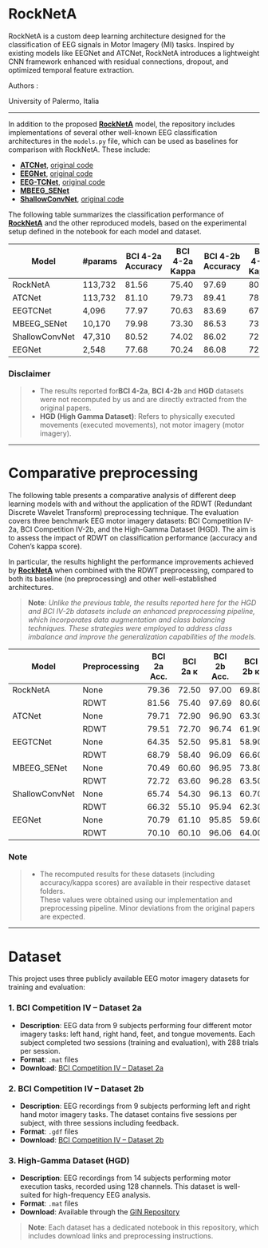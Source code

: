 # RockNetA

RockNetA is a custom deep learning architecture designed for the classification of EEG signals in Motor Imagery (MI) tasks. Inspired by existing models like EEGNet and ATCNet, RockNetA introduces a lightweight CNN framework enhanced with residual connections, dropout, and optimized temporal feature extraction.

Authors : 

University of Palermo, Italia 

---
In addition to the proposed [**RockNetA**](https://github.com/Bonomo31/) model, the repository includes implementations of several other well-known EEG classification architectures in the `models.py` file, which can be used as baselines for comparison with RockNetA. These include:

- [**ATCNet**](https://ieeexplore.ieee.org/document/9852687), [original code](https://github.com/Altaheri/EEG-ATCNet)
- [**EEGNet**](https://arxiv.org/abs/1611.08024), [original code](https://github.com/vlawhern/arl-eegmodels)
- [**EEG-TCNet**](https://ieeexplore.ieee.org/document/9222561), [original code](https://github.com/EndlessSora/EEG-TCNet)
- [**MBEEG_SENet**](https://ieeexplore.ieee.org/document/9444761)
- [**ShallowConvNet**](https://arxiv.org/abs/1703.05051), [original code](https://github.com/robintibor/braindecode)

The following table summarizes the classification performance of [**RockNetA**](https://github.com/Bonomo31/) and the other reproduced models, based on the experimental setup defined in the notebook for each model and dataset.


| Model           | #params | BCI 4-2a Accuracy | BCI 4-2a Kappa | BCI 4-2b Accuracy | BCI 4-2b Kappa | HGD Accuracy | HGD Kappa |
|-----------------|---------|-------------------|----------------|-------------------|----------------|--------------|-----------|
| RockNetA        | 113,732 | 81.56             | 75.40          | 97.69             | 80.60          | 92.81        | 90.40     |
| ATCNet          | 113,732 | 81.10             | 79.73          | 89.41             | 78.80          | 92.05        | 89.40     |
| EEGTCNet        | 4,096   | 77.97             | 70.63          | 83.69             | 67.31          | 87.80        | 83.73     |
| MBEEG_SENet     | 10,170  | 79.98             | 73.30          | 86.53             | 73.02          | 90.13        | 86.84     |
| ShallowConvNet  | 47,310  | 80.52             | 74.02          | 86.02             | 72.38          | 87.00        | 82.67     |
| EEGNet          | 2,548   | 77.68             | 70.24          | 86.08             | 72.13          | 88.25        | 84.33     |

### **Disclaimer**   
> - The results reported for**BCI 4-2a**, **BCI 4-2b** and **HGD** datasets were not recomputed by us and are directly extracted from the original papers.  
> - **HGD (High Gamma Dataset)**: Refers to physically executed movements (executed movements), not motor imagery (motor imagery).


----
# Comparative preprocessing  

The following table presents a comparative analysis of different deep learning models with and without the application of the RDWT (Redundant Discrete Wavelet Transform) preprocessing technique. The evaluation covers three benchmark EEG motor imagery datasets: BCI Competition IV-2a, BCI Competition IV-2b, and the High-Gamma Dataset (HGD). The aim is to assess the impact of RDWT on classification performance (accuracy and Cohen’s kappa score).

In particular, the results highlight the performance improvements achieved by [**RockNetA**](https://github.com/Bonomo31/) when combined with the RDWT preprocessing, compared to both its baseline (no preprocessing) and other well-established architectures.

> **Note**: *Unlike the previous table, the results reported here for the HGD and BCI IV-2b datasets include an enhanced preprocessing pipeline, which incorporates data augmentation and class balancing techniques. These strategies were employed to address class imbalance and improve the generalization capabilities of the models.*


| Model           | Preprocessing | BCI 2a Acc. | BCI 2a κ | BCI 2b Acc. | BCI 2b κ | HGD Acc. | HGD κ |
|----------------|---------------|-------------|----------|-------------|----------|----------|--------|
| RockNetA       | None          | 79.36       | 72.50    | 97.00       | 69.80    | 87.45    | 83.30  |
|                | RDWT          | 81.56       | 75.40    | 97.69       | 80.60    | 92.81    | 90.40  |
| ATCNet         | None          | 79.71       | 72.90    | 96.90       | 63.30    | 88.88    | 85.20  |
|                | RDWT          | 79.51       | 72.70    | 96.74       | 61.90    | 88.26    | 84.30  |
| EEGTCNet       | None          | 64.35       | 52.50    | 95.81       | 58.90    | 86.60    | 82.10  |
|                | RDWT          | 68.79       | 58.40    | 96.09       | 66.60    | 87.14    | 82.90  |
| MBEEG_SENet    | None          | 70.49       | 60.60    | 96.95       | 73.80    | 90.58    | 87.40  |
|                | RDWT          | 72.72       | 63.60    | 96.28       | 63.50    | 90.26    | 87.00  |         
| ShallowConvNet | None          | 65.74       | 54.30    | 96.13       | 60.70    | 87.05    | 82.70  |
|                | RDWT          | 66.32       | 55.10    | 95.94       | 62.30    | 87.27    | 87.27  |
| EEGNet         | None          | 70.79       | 61.10    | 95.85       | 59.60    | 87.32    | 83.10  |
|                | RDWT          | 70.10       | 60.10    | 96.06       | 64.00    | 88.08    | 84.10  |

### **Note**   
> - The recomputed results for these datasets (including accuracy/kappa scores) are available in their respective dataset folders.  
> These values were obtained using our implementation and preprocessing pipeline. Minor deviations from the original papers are expected. 

----
# Dataset

This project uses three publicly available EEG motor imagery datasets for training and evaluation:

### 1. BCI Competition IV – Dataset 2a

- **Description**: EEG data from 9 subjects performing four different motor imagery tasks: left hand, right hand, feet, and tongue movements. Each subject completed two sessions (training and evaluation), with 288 trials per session.
- **Format**: `.mat` files
- **Download**: [BCI Competition IV – Dataset 2a](https://bnci-horizon-2020.eu/database/data-sets/001-2014/)

### 2. BCI Competition IV – Dataset 2b

- **Description**: EEG recordings from 9 subjects performing left and right hand motor imagery tasks. The dataset contains five sessions per subject, with three sessions including feedback.
- **Format**: `.gdf` files
- **Download**: [BCI Competition IV – Dataset 2b](https://www.bbci.de/competition/iv/download/)

### 3. High-Gamma Dataset (HGD)

- **Description**: EEG recordings from 14 subjects performing motor execution tasks, recorded using 128 channels. This dataset is well-suited for high-frequency EEG analysis.
- **Format**: `.mat` files
- **Download**: Available through the [GIN Repository](https://web.gin.g-node.org/robintibor/high-gamma-dataset)

> **Note**: Each dataset has a dedicated notebook in this repository, which includes download links and preprocessing instructions.


